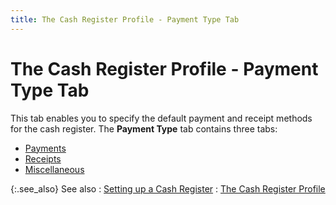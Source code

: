 ```yaml
---
title: The Cash Register Profile - Payment Type Tab
---
```


# The Cash Register Profile - Payment Type Tab


This tab enables you to specify the default payment and receipt methods  for the cash register. The **Payment Type** tab contains three tabs:

- [Payments]({{site.pos_baseurl}}/misc/the_cash_register_profile_payment_type_payments_tab.html)
- [Receipts]({{site.pos_baseurl}}/misc/the_cash_register_profile_payment_type_receipts_tab.html)
- [Miscellaneous]({{site.pos_baseurl}}/misc/the_cash_register_profile_payment_type_miscellaneous_tab.html)



{:.see_also}
See also
: [Setting  up a Cash Register]({{site.pos_baseurl}}/pos-setup/cash-registers/setup/setting_up_a_cash_register_pos_set_up.html)
: [The  Cash Register Profile]({{site.pos_baseurl}}/pos-setup/cash-registers/setup/profile/the_cash_register_profilepos_set_up.html)
